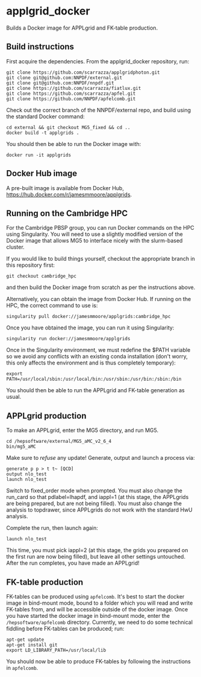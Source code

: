 # applgrid_docker
Builds a Docker image for APPLgrid and FK-table production.

## Build instructions
First acquire the dependencies. From the applgrid_docker repository, run:

```
git clone https://github.com/scarrazza/applgridphoton.git
git clone git@github.com:NNPDF/external.git
git clone git@github.com:NNPDF/nnpdf.git
git clone https://github.com/scarrazza/fiatlux.git
git clone https://github.com/scarrazza/apfel.git
git clone https://github.com/NNPDF/apfelcomb.git
```

Check out the correct branch of the NNPDF/external repo, and build using the standard Docker command:

```
cd external && git checkout MG5_fixed && cd ..
docker build -t applgrids .
```

You should then be able to run the Docker image with:

```
docker run -it applgrids
```

## Docker Hub image
A pre-built image is available from Docker Hub, <https://hub.docker.com/r/jamesmmoore/applgrids>.

## Running on the Cambridge HPC
For the Cambridge PBSP group, you can run Docker commands on the HPC using Singularity. You will need to use a slightly modified version of the Docker image that allows MG5 to interface nicely with the slurm-based cluster.

If you would like to build things yourself, checkout the appropriate branch in this repository first:

```
git checkout cambridge_hpc
```

and then build the Docker image from scratch as per the instructions above. 

Alternatively, you can obtain the image from Docker Hub. If running on the HPC, the correct command to use is:

```
singularity pull docker://jamesmmoore/applgrids:cambridge_hpc
```

Once you have obtained the image, you can run it using Singularity:

```
singularity run docker://jamesmmoore/applgrids
```

Once in the Singularity environment, we must redefine the $PATH variable so we avoid any conflicts with an existing conda installation (don't worry, this only affects the environment and is thus completely temporary):

```
export PATH=/usr/local/sbin:/usr/local/bin:/usr/sbin:/usr/bin:/sbin:/bin
```

You should then be able to run the APPLgrid and FK-table generation as usual.

## APPLgrid production
To make an APPLgrid, enter the MG5 directory, and run MG5.

```
cd /hepsoftware/external/MG5_aMC_v2_6_4
bin/mg5_aMC
```

Make sure to *refuse* any update! Generate, output and launch a process via:

```
generate p p > t t~ [QCD]
output nlo_test
launch nlo_test
```

Switch to fixed_order mode when prompted. You must also change the 
run_card so that pdlabel=lhapdf, and iappl=1 (at this stage, the APPLgrids are
being prepared, but are not being filled). You must also change the analysis
to topdrawer, since APPLgrids do not work with the standard HwU analysis.

Complete the run, then launch again:

```
launch nlo_test
```

This time, you must pick iappl=2 (at this stage, the grids you prepared 
on the first run are now being filled), but leave all other settings
untouched. After the run completes, you have made an APPLgrid!

## FK-table production
FK-tables can be produced using `apfelcomb`. It's best to start the docker image in bind-mount mode, bound to a folder which you will read and write FK-tables from, and will be accessible outside of the docker image. Once you have started the docker image in bind-mount mode, enter the `/hepsoftware/apfelcomb` directory. Currently, we need to do some technical fiddling before FK-tables can be produced; run:

```
apt-get update
apt-get install git
export LD_LIBRARY_PATH=/usr/local/lib
```

You should now be able to produce FK-tables by following the instructions in `apfelcomb`.

